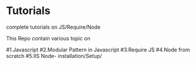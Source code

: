 # Tutorials
complete tutorials on JS/Require/Node

This Repo contain various topic on 

#1.Javascript
#2.Modular Pattern in Javascript
#3.Require JS
#4.Node from scratch 
#5.IIS Node- installation/Setup/

